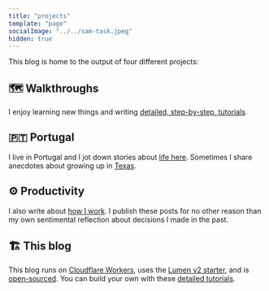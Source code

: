 ```yaml
---
title: "projects"
template: "page"
socialImage: "../../sam-task.jpeg"
hidden: true
---
```


This blog is home to the output of four different projects:

## 🗺️ Walkthroughs

I enjoy learning new things and writing [detailed, step-by-step, tutorials](https://blog.samrhea.com/category/walkthrough/).

## 🇵🇹 Portugal

I live in Portugal and I jot down stories about [life here](https://blog.samrhea.com/tag/portugal/). Sometimes I share anecdotes about growing up in [Texas](https://blog.samrhea.com/tag/texas/).

## ⚙️ Productivity

I also write about [how I work](https://blog.samrhea.com/category/productivity/). I publish these posts for no other reason than my own sentimental reflection about decisions I made in the past.

## 🏗️ This blog

This blog runs on [Cloudflare Workers](https://workers.cloudflare.com/), uses the [Lumen v2 starter](https://www.gatsbyjs.com/starters/GatsbyCentral/gatsby-v2-starter-lumen), and is [open-sourced](https://github.com/TownLake/blog-samrhea). You can build your own with these [detailed tutorials](https://blog.samrhea.com/posts/2020/migrate-blog-to-workers).
